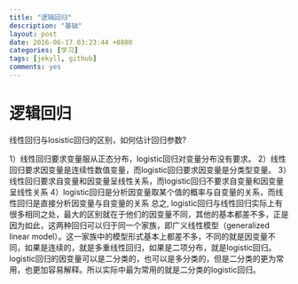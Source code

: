 ```yaml
---
title: "逻辑回归"
description: "基础"
layout: post
date: 2016-06-17 03:23:44 +0800
categories: [学习]
tags: [jekyll, github]
comments: yes
---
```

# 逻辑回归

线性回归与losistic回归的区别，如何估计回归参数?

1）线性回归要求变量服从正态分布，logistic回归对变量分布没有要求。
2）线性回归要求因变量是连续性数值变量，而logistic回归要求因变量是分类型变量。
3）线性回归要求自变量和因变量呈线性关系，而logistic回归不要求自变量和因变量呈线性关系
4）logistic回归是分析因变量取某个值的概率与自变量的关系，而线性回归是直接分析因变量与自变量的关系
总之, logistic回归与线性回归实际上有很多相同之处，最大的区别就在于他们的因变量不同，其他的基本都差不多，正是因为如此，这两种回归可以归于同一个家族，即广义线性模型（generalized linear model）。这一家族中的模型形式基本上都差不多，不同的就是因变量不同，如果是连续的，就是多重线性回归，如果是二项分布，就是logistic回归。logistic回归的因变量可以是二分类的，也可以是多分类的，但是二分类的更为常用，也更加容易解释。所以实际中最为常用的就是二分类的logistic回归。
